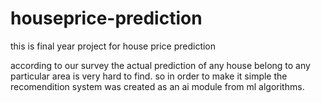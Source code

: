 # houseprice-prediction

this is final year project for house price prediction

according to our survey the actual prediction of any house belong to any particular area is very hard to find.
so in order to make it simple the recomendition system was created as an ai module from ml algorithms.
